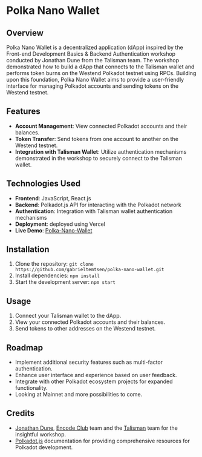 # Polka Nano Wallet

## Overview

Polka Nano Wallet is a decentralized application (dApp) inspired by the Front-end Development Basics & Backend Authentication workshop conducted by Jonathan Dune from the Talisman team. The workshop demonstrated how to build a dApp that connects to the Talisman wallet and performs token burns on the Westend Polkadot testnet using RPCs. Building upon this foundation, Polka Nano Wallet aims to provide a user-friendly interface for managing Polkadot accounts and sending tokens on the Westend testnet.

## Features

- **Account Management**: View connected Polkadot accounts and their balances.
- **Token Transfer**: Send tokens from one account to another on the Westend testnet.
- **Integration with Talisman Wallet**: Utilize authentication mechanisms demonstrated in the workshop to securely connect to the Talisman wallet.

## Technologies Used

- **Frontend**: JavaScript, React.js
- **Backend**: Polkadot.js API for interacting with the Polkadot network
- **Authentication**: Integration with Talisman wallet authentication mechanisms
- **Deployment**: deployed using Vercel
- **Live Demo**: [Polka-Nano-Wallet](https://polka-nano-wallet.vercel.app)



## Installation

1. Clone the repository: `git clone https://github.com/gabrieltemtsen/polka-nano-wallet.git`
2. Install dependencies: `npm install`
3. Start the development server: `npm start`

## Usage

1. Connect your Talisman wallet to the dApp.
2. View your connected Polkadot accounts and their balances.
3. Send tokens to other addresses on the Westend testnet.

## Roadmap

- Implement additional security features such as multi-factor authentication.
- Enhance user interface and experience based on user feedback.
- Integrate with other Polkadot ecosystem projects for expanded functionality.
- Looking at Mainnet and more possibilities to come.



## Credits

- [Jonathan Dune](https://github.com/jonathanpdunne), [Encode Club](https://encode.club/) team and the [Talisman](https://github.com/TalismanSociety/) team for the insightful workshop.
- [Polkadot.js](https://polkadot.js.org/docs/api/examples) documentation for providing comprehensive resources for Polkadot development.

